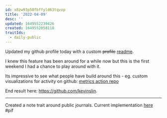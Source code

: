 ```yaml
---
id: x8zw93p58fbffyld63tqvop
title: '2022-04-09'
desc: ''
updated: 1649552239426
created: 1649552058110
traitIds:
  - daily-public
---
```


Updated my github profile today with a custom ~~profile~~ [readme](https://docs.github.com/en/account-and-profile/setting-up-and-managing-your-github-profile/customizing-your-profile/managing-your-profile-readme).

I knew this feature has been around for a while now but this is the first weekend I had a chance to play around with it. 

Its impressive to see what people have build around this - eg. custom visualizations for activity on github: [metrics action repo](https://github.com/lowlighter/metrics/)

End result here: https://github.com/kevinslin.

***

Created a note trait around public journals. Current implementation [here](https://github.com/kevinslin/kevin-garden/blob/main/noteTraits/daily-public.js#L16:L16) #pif